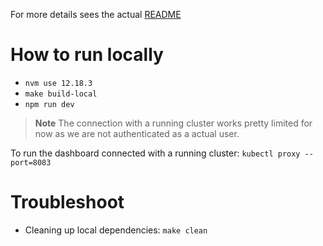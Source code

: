 For more details sees the actual [README](./README.md)

# How to run locally

* `nvm use 12.18.3`
* `make build-local`
* `npm run dev`

> **Note**
> The connection with a running cluster works pretty limited for now as we are not authenticated as a actual user.

To run the dashboard connected with a running cluster: `kubectl proxy --port=8083`


# Troubleshoot

* Cleaning up local dependencies: `make clean`